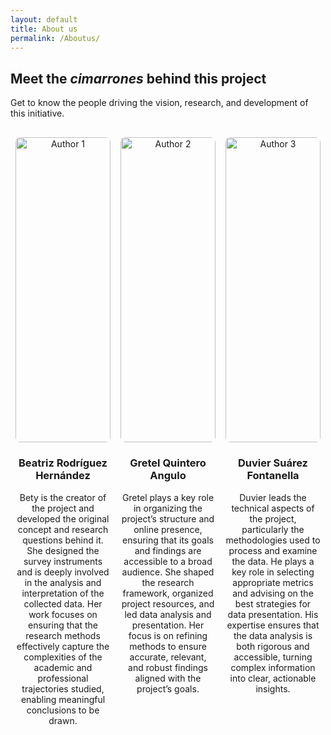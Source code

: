 ```yaml
---
layout: default
title: About us
permalink: /Aboutus/
---
```


## Meet the *cimarrones* behind this project

Get to know the people driving the vision, research, and development of this initiative.

<div style="display: flex; justify-content: space-around; margin-top: 30px;">
  <div style="text-align: center; width: 30%;">
    <img src="{{ site.baseurl }}/assets/images/IMG_20200112_212532.jpg" alt="Author 1" style="width: 100%; border-radius: 8px;" />
    <h3>Beatriz Rodríguez Hernández</h3>
    <p>Bety is the creator of the project and developed the original concept and research questions behind it. She designed the survey instruments and is deeply involved in the analysis and interpretation of the collected data. Her work focuses on ensuring that the research methods effectively capture the complexities of the academic and professional trajectories studied, enabling meaningful conclusions to be drawn.</p>
  </div>
  <div style="text-align: center; width: 30%;">
    <img src="{{ site.baseurl }}/assets/images/IMG_20200112_212532.jpg" alt="Author 2" style="width: 100%; border-radius: 8px;" />
    <h3>Gretel Quintero Angulo</h3>
    <p> Gretel plays a key role in organizing the project’s structure and online presence, ensuring that its goals and findings are accessible to a broad audience. She shaped the research framework, organized project resources, and led data analysis and presentation. Her focus is on refining methods to ensure accurate, relevant, and robust findings aligned with the project’s goals.</p>
  </div>
  <div style="text-align: center; width: 30%;">
    <img src="{{ site.baseurl }}/assets/images/du.jpg" alt="Author 3" style="width: 100%; border-radius: 8px;" />
    <h3>Duvier Suárez Fontanella</h3>
    <p>Duvier leads the technical aspects of the project, particularly the methodologies used to process and examine the data. He plays a key role in selecting appropriate metrics and advising on the best strategies for data presentation. His expertise ensures that the data analysis is both rigorous and accessible, turning complex information into clear, actionable insights.</p>
  </div>
</div>
